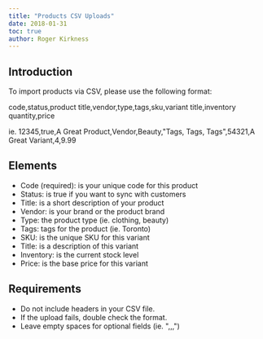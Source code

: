 ```yaml
---
title: "Products CSV Uploads"
date: 2018-01-31
toc: true
author: Roger Kirkness
---
```

## Introduction
To import products via CSV, please use the following format:

code,status,product title,vendor,type,tags,sku,variant title,inventory quantity,price

ie. 12345,true,A Great Product,Vendor,Beauty,"Tags, Tags, Tags",54321,A Great Variant,4,9.99

## Elements
* Code (required): is your unique code for this product
* Status: is true if you want to sync with customers
* Title: is a short description of your product
* Vendor: is your brand or the product brand
* Type: the product type (ie. clothing, beauty)
* Tags: tags for the product (ie. Toronto)
* SKU: is the unique SKU for this variant
* Title: is a description of this variant
* Inventory: is the current stock level
* Price: is the base price for this variant

## Requirements
* Do not include headers in your CSV file.
* If the upload fails, double check the format.
* Leave empty spaces for optional fields (ie. ",,,")
